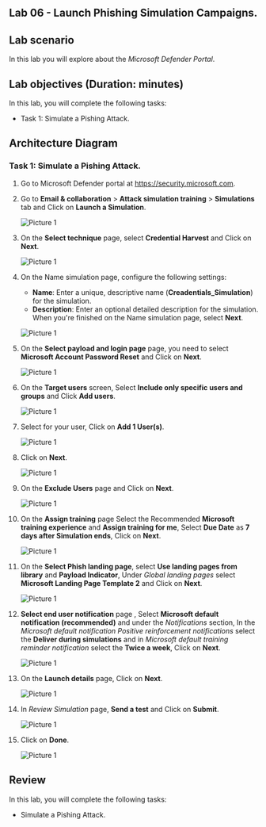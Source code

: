 ## Lab 06 - Launch Phishing Simulation Campaigns. 

## Lab scenario
In this lab you will explore about the *Microsoft Defender Portal*.

## Lab objectives (Duration: minutes)

In this lab, you will complete the following tasks:
- Task 1: Simulate a Pishing Attack.

## Architecture Diagram

### Task 1: Simulate a Pishing Attack.

1. Go to Microsoft Defender portal at https://security.microsoft.com.

1. Go to **Email & collaboration** > **Attack simulation training** > **Simulations** tab and Click on **Launch a Simulation**.

      ![Picture 1](../Media/image_18.png)
   
1. On the **Select technique** page, select **Credential Harvest** and Click on **Next**.

      ![Picture 1](../Media/image_19.png)
   
1. On the Name simulation page, configure the following settings:

   - **Name**: Enter a unique, descriptive name (**Creadentials_Simulation**) for the simulation.
   - **Description**: Enter an optional detailed description for the simulation.
  When you're finished on the Name simulation page, select **Next**.

   ![Picture 1](../Media/image_20.png)

1. On the **Select payload and login page** page, you need to select **Microsoft Account Password Reset** and Click on **Next**.

      ![Picture 1](../Media/image_22.png)

1.  On the **Target users** screen, Select **Include only specific users and groups** and Click **Add users**.

      ![Picture 1](../Media/image_23.png)

1.  Select for your user, Click on **Add 1 User(s)**.

      ![Picture 1](../Media/image_24.png)

1. Click on **Next**.

      ![Picture 1](../Media/image_25.png)

1. On the **Exclude Users** page and Click on **Next**.

      ![Picture 1](../Media/image_26.png)

1.  On the **Assign training** page Select the Recommended **Microsoft training experience** and **Assign training for me**, Select **Due Date** as **7 days after Simulation ends**, Click on **Next**.

      ![Picture 1](../Media/image_27.png)

1. On the **Select Phish landing page**, select **Use landing pages from library** and **Payload Indicator**, Under *Global landing pages* select **Microsoft Landing Page Template 2**  and Click on **Next**.

      ![Picture 1](../Media/image_28.png)

1.  **Select end user notification** page , Select **Microsoft default notification (recommended)** and under the *Notifications* section, In  the  *Microsoft default notification Positive reinforcement notifications* select the **Deliver during simulations** and in *Microsoft default training reminder notification* select the **Twice a week**, Click on **Next**.

      ![Picture 1](../Media/image_29.png)

1. On the **Launch details** page, Click on **Next**.

      ![Picture 1](../Media/image_31.png)

1. In *Review Simulation* page, **Send a test** and Click on **Submit**.

      ![Picture 1](../Media/image_32.png)

1. Click on **Done**.

      ![Picture 1](../Media/image_33.png)

## Review
In this lab, you will complete the following tasks:
- Simulate a Pishing Attack.
   
